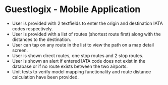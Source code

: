 # Guestlogix - Mobile Application
- User is provided with 2 textfields to enter the origin and destination IATA codes respectively.
- User is provided with a list of routes (shortest route first) along with the distances to the destination.
- User can tap on any route in the list to view the path on a map detail screen.
- User is shown direct routes, one stop routes and 2 stop routes.
- User is shown an alert if entered IATA code does not exist in the database or if no route exists between the two airports.
- Unit tests to verify model mapping functionality and route distance calculation have been provided.
